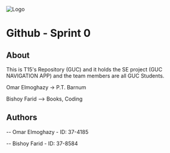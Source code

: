 ﻿![Logo](team15-logo.jpg)
# Github - Sprint 0

## About
This is T15's Repository (GUC) and it holds the SE project (GUC NAVIGATION APP) and the team members are all GUC Students.

Omar Elmoghazy -> P.T. Barnum 

Bishoy Farid --> Books, Coding

## Authors

-- Omar Elmoghazy - ID: 37-4185

-- Bishoy Farid - ID: 37-8584